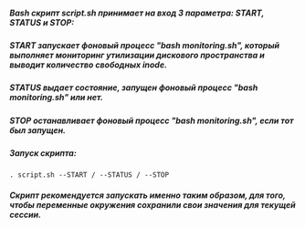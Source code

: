 ##### Bash скрипт script.sh принимает на вход 3 параметра: START, STATUS и STOP:

##### START запускает фоновый процесс "bash monitoring.sh", который выполняет мониторинг утилизации дискового пространства и выводит количество свободных inode.
##### STATUS выдает состояние, запущен фоновый процесс "bash monitoring.sh" или нет.
##### STOP останавливает фоновый процесс "bash monitoring.sh", если тот был запущен.

##### Запуск скрипта:

```
. script.sh --START / --STATUS / --STOP
```

##### Скрипт рекомендуется запускать именно таким образом, для того, чтобы переменные окружения сохранили свои значения для текущей сессии.